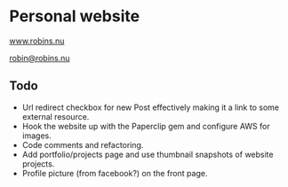 # Personal website #

www.robins.nu

<robin@robins.nu>

## Todo ##
* Url redirect checkbox for new Post effectively making it a link to some external resource.
* Hook the website up with the Paperclip gem and configure AWS for images.
* Code comments and refactoring.
* Add portfolio/projects page and use thumbnail snapshots of website projects.
* Profile picture (from facebook?) on the front page.